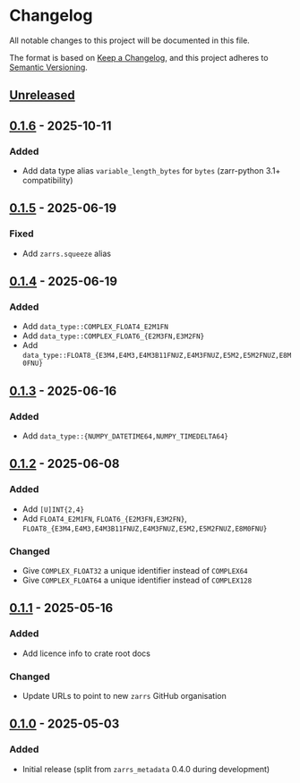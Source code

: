 # Changelog

All notable changes to this project will be documented in this file.

The format is based on [Keep a Changelog](https://keepachangelog.com/en/1.0.0/),
and this project adheres to [Semantic Versioning](https://semver.org/spec/v2.0.0.html).

## [Unreleased]

## [0.1.6] - 2025-10-11

### Added
- Add data type alias `variable_length_bytes` for `bytes` (zarr-python 3.1+ compatibility)

## [0.1.5] - 2025-06-19

### Fixed
- Add `zarrs.squeeze` alias

## [0.1.4] - 2025-06-19

### Added
- Add `data_type::COMPLEX_FLOAT4_E2M1FN`
- Add `data_type::COMPLEX_FLOAT6_{E2M3FN,E3M2FN}`
- Add `data_type::FLOAT8_{E3M4,E4M3,E4M3B11FNUZ,E4M3FNUZ,E5M2,E5M2FNUZ,E8M0FNU}`

## [0.1.3] - 2025-06-16

### Added
- Add `data_type::{NUMPY_DATETIME64,NUMPY_TIMEDELTA64}`

## [0.1.2] - 2025-06-08

### Added
- Add `[U]INT{2,4}`
- Add `FLOAT4_E2M1FN`, `FLOAT6_{E2M3FN,E3M2FN}`, `FLOAT8_{E3M4,E4M3,E4M3B11FNUZ,E4M3FNUZ,E5M2,E5M2FNUZ,E8M0FNU}`

### Changed
- Give `COMPLEX_FLOAT32` a unique identifier instead of `COMPLEX64`
- Give `COMPLEX_FLOAT64` a unique identifier instead of `COMPLEX128`

## [0.1.1] - 2025-05-16

### Added
- Add licence info to crate root docs

### Changed
- Update URLs to point to new `zarrs` GitHub organisation

## [0.1.0] - 2025-05-03

### Added
- Initial release (split from `zarrs_metadata` 0.4.0 during development)

[unreleased]: https://github.com/zarrs/zarrs/compare/zarrs_registry-v0.1.6...HEAD
[0.1.6]: https://github.com/LDeakin/zarrs/releases/tag/zarrs_registry-v0.1.6
[0.1.5]: https://github.com/LDeakin/zarrs/releases/tag/zarrs_registry-v0.1.5
[0.1.4]: https://github.com/LDeakin/zarrs/releases/tag/zarrs_registry-v0.1.4
[0.1.3]: https://github.com/LDeakin/zarrs/releases/tag/zarrs_registry-v0.1.3
[0.1.2]: https://github.com/LDeakin/zarrs/releases/tag/zarrs_registry-v0.1.2
[0.1.1]: https://github.com/LDeakin/zarrs/releases/tag/zarrs_registry-v0.1.1
[0.1.0]: https://github.com/LDeakin/zarrs/releases/tag/zarrs_registry-v0.1.0

